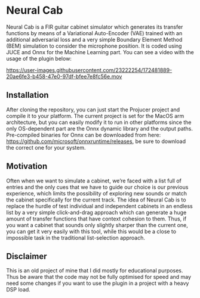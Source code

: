 # Neural Cab
Neural Cab is a FIR guitar cabinet simulator which generates its transfer functions by means of a Variational Auto-Encoder (VAE) trained with an additional adversarial loss and a very simple Boundary Element Method (BEM) simulation to consider the microphone position. It is coded using JUCE and Onnx for the Machine Learning part. You can see a video with the usage of the plugin below: 



https://user-images.githubusercontent.com/23222254/172481889-20ae6fe3-b458-47e0-97df-bfee7e8fc56e.mov



## Installation 
After cloning the repository, you can just start the Projucer project and compile it to your platform. 
The current project is set for the MacOS arm architecture, but you can easily modify it to run in other platforms since the only OS-dependent part are the Onnx dynamic library and the output paths. Pre-compiled binaries for Onnx can be downloaded from here: https://github.com/microsoft/onnxruntime/releases, be sure to download the correct one for your system. 

## Motivation
Often when we want to simulate a cabinet, we’re faced with a list full of entries and the only cues that we have to guide our choice is our previous experience, which limits the possibility of exploring new sounds or match the cabinet specifically for the current track. 
The idea of Neural Cab is to replace the hurdle of test individual and independent cabinets in an endless list by a very simple click-and-drag approach which can generate a huge amount of transfer functions that have context cohesion to them. Thus, if you want a cabinet that sounds only slightly sharper than the current one, you can get it very easily with this tool, while this would be a close to impossible task in the traditional list-selection approach. 

## Disclaimer 
This is an old project of mine that I did mostly for educational purposes. Thus be aware that the code may not be fully optimised for speed and may need some changes if you want to use the plugin in a project with a heavy DSP load. 
